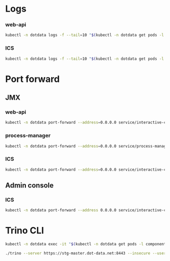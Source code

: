 # Logs
### web-api
```bash
kubectl -n dotdata logs -f --tail=10 "$(kubectl -n dotdata get pods -l component=web-api -o name)"
```

### ICS
```bash
kubectl -n dotdata logs -f --tail=10 "$(kubectl -n dotdata get pods -l component=interactive-computation-server -o name)"
```

# Port forward
## JMX
### web-api
```bash
kubectl -n dotdata port-forward --address=0.0.0.0 service/interactive-computation-server-service 9875:9875
```

### process-manager
```bash
kubectl -n dotdata port-forward --address=0.0.0.0 service/process-manager 9874:9874
```

### ICS
```bash
kubectl -n dotdata port-forward --address=0.0.0.0 service/interactive-computation-server-service 9876:9876
```

## Admin console
### ICS
```bash
kubectl -n dotdata port-forward --address 0.0.0.0 service/interactive-computation-server-service 8443:8443
```

# Trino CLI
```bash
kubectl -n dotdata exec -it "$(kubectl -n dotdata get pods -l component=interactive-computation-server -o name)" -- env | grep SECRET
```

```bash
./trino --server https://stg-master.dot-data.net:8443 --insecure --user dotdata_internal_services_user_clfvds8ld000208mj5rxiduhl --extra-credential=access-type=service --extra-credential=secret='$1$43137$zWYsBpTf8eFvL6lf94O/S/' --catalog artifacts
```

